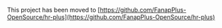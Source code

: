 This project has been moved to [https://github.com/FanapPlus-OpenSource/hr-plus](https://github.com/FanapPlus-OpenSource/hr-plus)
